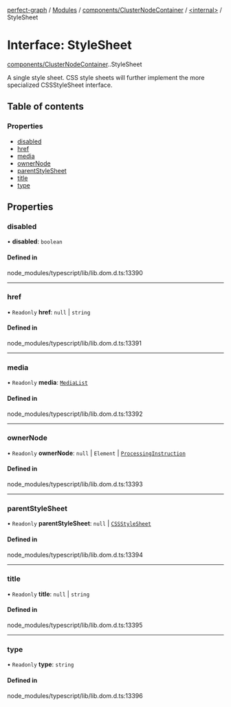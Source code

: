 [perfect-graph](../README.md) / [Modules](../modules.md) / [components/ClusterNodeContainer](../modules/components_ClusterNodeContainer.md) / [<internal\>](../modules/components_ClusterNodeContainer._internal_.md) / StyleSheet

# Interface: StyleSheet

[components/ClusterNodeContainer](../modules/components_ClusterNodeContainer.md).[<internal>](../modules/components_ClusterNodeContainer._internal_.md).StyleSheet

A single style sheet. CSS style sheets will further implement the more specialized CSSStyleSheet interface.

## Table of contents

### Properties

- [disabled](components_ClusterNodeContainer._internal_.StyleSheet.md#disabled)
- [href](components_ClusterNodeContainer._internal_.StyleSheet.md#href)
- [media](components_ClusterNodeContainer._internal_.StyleSheet.md#media)
- [ownerNode](components_ClusterNodeContainer._internal_.StyleSheet.md#ownernode)
- [parentStyleSheet](components_ClusterNodeContainer._internal_.StyleSheet.md#parentstylesheet)
- [title](components_ClusterNodeContainer._internal_.StyleSheet.md#title)
- [type](components_ClusterNodeContainer._internal_.StyleSheet.md#type)

## Properties

### disabled

• **disabled**: `boolean`

#### Defined in

node_modules/typescript/lib/lib.dom.d.ts:13390

___

### href

• `Readonly` **href**: ``null`` \| `string`

#### Defined in

node_modules/typescript/lib/lib.dom.d.ts:13391

___

### media

• `Readonly` **media**: [`MediaList`](../modules/components_ClusterNodeContainer._internal_.md#medialist)

#### Defined in

node_modules/typescript/lib/lib.dom.d.ts:13392

___

### ownerNode

• `Readonly` **ownerNode**: ``null`` \| `Element` \| [`ProcessingInstruction`](../modules/components_ClusterNodeContainer._internal_.md#processinginstruction)

#### Defined in

node_modules/typescript/lib/lib.dom.d.ts:13393

___

### parentStyleSheet

• `Readonly` **parentStyleSheet**: ``null`` \| [`CSSStyleSheet`](../modules/components_ClusterNodeContainer._internal_.md#cssstylesheet)

#### Defined in

node_modules/typescript/lib/lib.dom.d.ts:13394

___

### title

• `Readonly` **title**: ``null`` \| `string`

#### Defined in

node_modules/typescript/lib/lib.dom.d.ts:13395

___

### type

• `Readonly` **type**: `string`

#### Defined in

node_modules/typescript/lib/lib.dom.d.ts:13396
